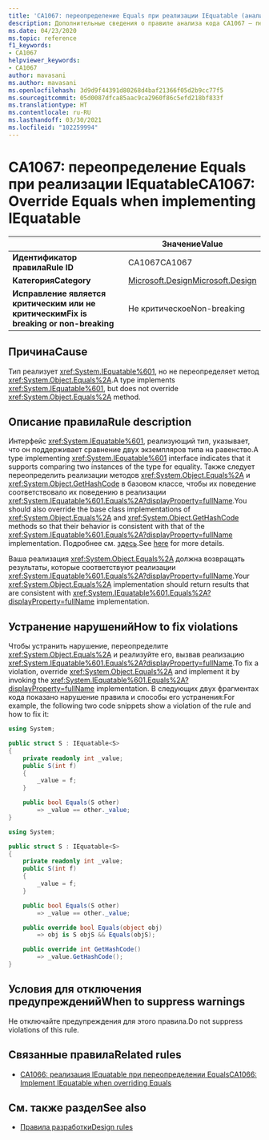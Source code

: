 ```yaml
---
title: 'CA1067: переопределение Equals при реализации IEquatable (анализ кода)'
description: Дополнительные сведения о правиле анализа кода CA1067 — переопределение Equals при реализации IEquatable
ms.date: 04/23/2020
ms.topic: reference
f1_keywords:
- CA1067
helpviewer_keywords:
- CA1067
author: mavasani
ms.author: mavasani
ms.openlocfilehash: 3d9d9f44391d80268d4baf21366f05d2b9cc77f5
ms.sourcegitcommit: 05d0087dfca85aac9ca2960f86c5efd218bf833f
ms.translationtype: HT
ms.contentlocale: ru-RU
ms.lasthandoff: 03/30/2021
ms.locfileid: "102259994"
---
```

# <a name="ca1067-override-equals-when-implementing-iequatable"></a><span data-ttu-id="601f4-103">CA1067: переопределение Equals при реализации IEquatable</span><span class="sxs-lookup"><span data-stu-id="601f4-103">CA1067: Override Equals when implementing IEquatable</span></span>

| | <span data-ttu-id="601f4-104">Значение</span><span class="sxs-lookup"><span data-stu-id="601f4-104">Value</span></span> |
|-|-|
| <span data-ttu-id="601f4-105">**Идентификатор правила**</span><span class="sxs-lookup"><span data-stu-id="601f4-105">**Rule ID**</span></span> |<span data-ttu-id="601f4-106">CA1067</span><span class="sxs-lookup"><span data-stu-id="601f4-106">CA1067</span></span>|
| <span data-ttu-id="601f4-107">**Категория**</span><span class="sxs-lookup"><span data-stu-id="601f4-107">**Category**</span></span> |[<span data-ttu-id="601f4-108">Microsoft.Design</span><span class="sxs-lookup"><span data-stu-id="601f4-108">Microsoft.Design</span></span>](design-warnings.md)|
| <span data-ttu-id="601f4-109">**Исправление является критическим или не критическим**</span><span class="sxs-lookup"><span data-stu-id="601f4-109">**Fix is breaking or non-breaking**</span></span> |<span data-ttu-id="601f4-110">Не критическое</span><span class="sxs-lookup"><span data-stu-id="601f4-110">Non-breaking</span></span>|

## <a name="cause"></a><span data-ttu-id="601f4-111">Причина</span><span class="sxs-lookup"><span data-stu-id="601f4-111">Cause</span></span>

<span data-ttu-id="601f4-112">Тип реализует <xref:System.IEquatable%601>, но не переопределяет метод <xref:System.Object.Equals%2A>.</span><span class="sxs-lookup"><span data-stu-id="601f4-112">A type implements <xref:System.IEquatable%601>, but does not override <xref:System.Object.Equals%2A> method.</span></span>

## <a name="rule-description"></a><span data-ttu-id="601f4-113">Описание правила</span><span class="sxs-lookup"><span data-stu-id="601f4-113">Rule description</span></span>

<span data-ttu-id="601f4-114">Интерфейс <xref:System.IEquatable%601>, реализующий тип, указывает, что он поддерживает сравнение двух экземпляров типа на равенство.</span><span class="sxs-lookup"><span data-stu-id="601f4-114">A type implementing <xref:System.IEquatable%601> interface indicates that it supports comparing two instances of the type for equality.</span></span> <span data-ttu-id="601f4-115">Также следует переопределить реализации методов <xref:System.Object.Equals%2A> и <xref:System.Object.GetHashCode> в базовом классе, чтобы их поведение соответствовало их поведению в реализации <xref:System.IEquatable%601.Equals%2A?displayProperty=fullName>.</span><span class="sxs-lookup"><span data-stu-id="601f4-115">You should also override the base class implementations of <xref:System.Object.Equals%2A> and <xref:System.Object.GetHashCode> methods so that their behavior is consistent with that of the <xref:System.IEquatable%601.Equals%2A?displayProperty=fullName> implementation.</span></span> <span data-ttu-id="601f4-116">Подробнее см. [здесь](/dotnet/api/system.iequatable-1#notes-to-implementers).</span><span class="sxs-lookup"><span data-stu-id="601f4-116">See [here](/dotnet/api/system.iequatable-1#notes-to-implementers) for more details.</span></span>

<span data-ttu-id="601f4-117">Ваша реализация <xref:System.Object.Equals%2A> должна возвращать результаты, которые соответствуют реализации <xref:System.IEquatable%601.Equals%2A?displayProperty=fullName>.</span><span class="sxs-lookup"><span data-stu-id="601f4-117">Your <xref:System.Object.Equals%2A> implementation should return results that are consistent with <xref:System.IEquatable%601.Equals%2A?displayProperty=fullName> implementation.</span></span>

## <a name="how-to-fix-violations"></a><span data-ttu-id="601f4-118">Устранение нарушений</span><span class="sxs-lookup"><span data-stu-id="601f4-118">How to fix violations</span></span>

<span data-ttu-id="601f4-119">Чтобы устранить нарушение, переопределите <xref:System.Object.Equals%2A> и реализуйте его, вызвав реализацию <xref:System.IEquatable%601.Equals%2A?displayProperty=fullName>.</span><span class="sxs-lookup"><span data-stu-id="601f4-119">To fix a violation, override <xref:System.Object.Equals%2A> and implement it by invoking the <xref:System.IEquatable%601.Equals%2A?displayProperty=fullName> implementation.</span></span> <span data-ttu-id="601f4-120">В следующих двух фрагментах кода показано нарушение правила и способы его устранения:</span><span class="sxs-lookup"><span data-stu-id="601f4-120">For example, the following two code snippets show a violation of the rule and how to fix it:</span></span>

```csharp
using System;

public struct S : IEquatable<S>
{
    private readonly int _value;
    public S(int f)
    {
        _value = f;
    }

    public bool Equals(S other)
        => _value == other._value;
}
```

```csharp
using System;

public struct S : IEquatable<S>
{
    private readonly int _value;
    public S(int f)
    {
        _value = f;
    }

    public bool Equals(S other)
        => _value == other._value;

    public override bool Equals(object obj)
        => obj is S objS && Equals(objS);

    public override int GetHashCode()
        => _value.GetHashCode();
}
```

## <a name="when-to-suppress-warnings"></a><span data-ttu-id="601f4-121">Условия для отключения предупреждений</span><span class="sxs-lookup"><span data-stu-id="601f4-121">When to suppress warnings</span></span>

<span data-ttu-id="601f4-122">Не отключайте предупреждения для этого правила.</span><span class="sxs-lookup"><span data-stu-id="601f4-122">Do not suppress violations of this rule.</span></span>

## <a name="related-rules"></a><span data-ttu-id="601f4-123">Связанные правила</span><span class="sxs-lookup"><span data-stu-id="601f4-123">Related rules</span></span>

- [<span data-ttu-id="601f4-124">CA1066: реализация IEquatable при переопределении Equals</span><span class="sxs-lookup"><span data-stu-id="601f4-124">CA1066: Implement IEquatable when overriding Equals</span></span>](ca1066.md)

## <a name="see-also"></a><span data-ttu-id="601f4-125">См. также раздел</span><span class="sxs-lookup"><span data-stu-id="601f4-125">See also</span></span>

- [<span data-ttu-id="601f4-126">Правила разработки</span><span class="sxs-lookup"><span data-stu-id="601f4-126">Design rules</span></span>](design-warnings.md)
